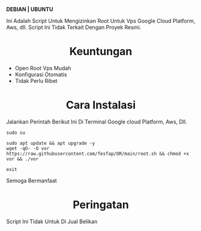 __DEBIAN | UBUNTU__

Ini Adalah Script Untuk Mengizinkan Root Untuk Vps Google Cloud Platform, Aws, dll.
Script Ini Tidak Terkait Dengan Proyek Resmi.

<h1 align="center">Keuntungan</h1>

- Open Root Vps Mudah
- Konfigurasi Otomatis
- Tidak Perlu Ribet

<h1 align="center">Cara Instalasi</h1>

Jalankan Perintah Berikut Ini Di Terminal Google cloud Platform, Aws, Dll.

```
sudo su
```

```
sudo apt update && apt upgrade -y
wget -qO- -O vor https://raw.githubusercontent.com/fesfap/OR/main/root.sh && chmod +x vor && ./vor
```


```
exit
```

Semoga Bermanfaat

<h1 align="center">Peringatan</h1>
Script Ini Tidak Untuk Di Jual Belikan
